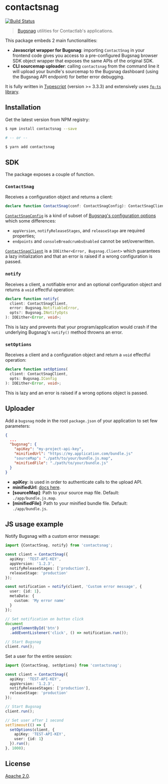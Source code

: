 # contactsnag

[![Build Status](https://travis-ci.org/contactlab/contactsnag.svg?branch=master)](https://travis-ci.org/contactlab/contactsnag)

> [Bugsnag](https://docs.bugsnag.com/platforms/javascript/) utilities for Contactlab's applications.

This package embeds 2 main functionalities:

- **Javascript wrapper for Bugsnag**: importing `ContactSnag` in your frontend code gives you access to a pre-configured Bugsnag browser SDK object wrapper that exposes the same APIs of the original SDK.
- **CLI sourcemap uploader**: calling `contactsnag` from the command line it will upload your bundle's sourcemap to the Bugsnag dashboard (using the Bugsnag API endpoint) for better error debugging.

It is fully written in [Typescript](https://www.typescriptlang.org/docs/home.html) (version >= 3.3.3) and extensively uses [`fp-ts` library](https://github.com/gcanti/fp-ts).

## Installation

Get the latest version from NPM registry:

```sh
$ npm install contactsnag --save

# -- or --

$ yarn add contactsnag
```

## SDK

The package exposes a couple of function.

### `ContactSnag`

Receives a configuration object and returns a client:

```ts
declare function ContactSnag(conf: ContactSnagConfig): ContactSnagClient;
```

[`ContactSnagConfig`](src/index.ts) is a kind of subset of [Bugsnag's configuration options](https://docs.bugsnag.com/platforms/javascript/configuration-options/) which some differences:

- `appVersion`, `notifyReleaseStages`, and `releaseStage` are required properties;
- `endpoints` and `consoleBreadcrumbsEnabled` cannot be set/overwritten.

[`ContactSnagClient`](src/index.ts) is a `IOEither<Error, Bugsnag.Client>` which guarantees a lazy initialization and that an error is raised if a wrong configuration is passed.

### `notify`

Receives a client, a notifiable error and an optional configuration object and returns a `void` effectful operation:

```ts
declare function notify(
  client: ContactSnagClient,
  error: Bugsnag.NotifiableError,
  opts?: Bugsnag.INotifyOpts
): IOEither<Error, void>;
```

This is lazy and prevents that your program/application would crash if the underlying Bugsnag's `notify()` method throwns an error.

### `setOptions`

Receives a client and a configuration object and return a `void` effectful operation:

```ts
declare function setOptions(
  client: ContactSnagClient,
  opts: Bugsnag.IConfig
): IOEither<Error, void>;
```

This is lazy and an error is raised if a wrong options object is passed.

## Uploader

Add a `bugsnag` node in the root `package.json` of your application to set few parameters:

```json
{
  ...
  "bugsnag": {
    "apiKey": "my-project-api-key",
    "minifiedUrl": "https://my.application.com/bundle.js"
    "sourceMap": "./path/to/your/bundle.js.map",
    "minifiedFile": "./path/to/your/bundle.js"
  }
}
```

- **apiKey**: is used in order to authenticate calls to the upload API.
- **minifiedUrl**: [docs here](https://docs.bugsnag.com/api/js-source-map-upload/#uploading-source-maps).
- **[sourceMap]**: Path to your source map file. Default: `./app/bundle.js.map`.
- **[minifiedFile]**: Path to your minified bundle file. Default: `./app/bundle.js`.

## JS usage example

Notify Bugsnag with a custom error message:

```ts
import {ContactSnag, notify} from 'contactsnag';

const client = ContactSnag({
  apiKey: 'TEST-API-KEY',
  appVersion: '1.2.3',
  notifyReleaseStages: ['production'],
  releaseStage: 'production'
});

const notification = notify(client, 'Custom error message', {
  user: {id: 1},
  metaData: {
    custom: 'My error name'
  }
});

// Set notification on button click
document
  .getElementById('btn')
  .addEventListener('click', () => notification.run());

// Start Bugsnag
client.run();
```

Set a user for the entire session:

```ts
import {ContactSnag, setOptions} from 'contactsnag';

const client = ContactSnag({
  apiKey: 'TEST-API-KEY',
  appVersion: '1.2.3',
  notifyReleaseStages: ['production'],
  releaseStage: 'production'
});

// Start Bugsnag
client.run();

// Set user after 1 second
setTimeout(() => {
  setOptions(client, {
    apiKey: 'TEST-API-KEY',
    user: {id: 1}
  }).run();
}, 1000);
```

## License

[Apache 2.0](LICENSE).
